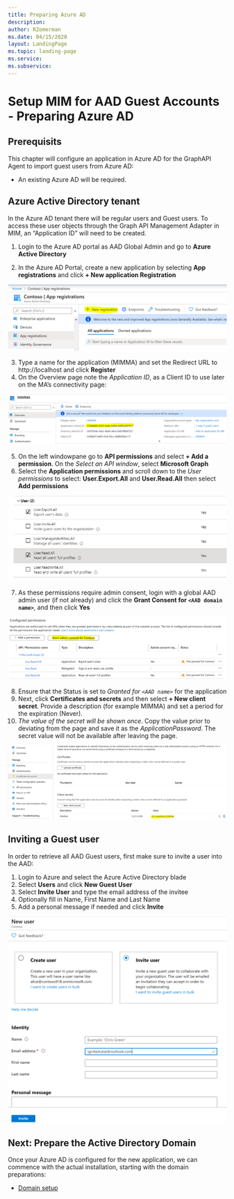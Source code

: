 ```yaml
---
title: Preparing Azure AD 
description: 
author: RZomerman
ms.date: 04/15/2020
layout: LandingPage
ms.topic: landing-page
ms.service: 
ms.subservice:
---
```



# Setup MIM for AAD Guest Accounts - Preparing Azure AD

## Prerequisits
This chapter will configure an application in Azure AD for the GraphAPI Agent to import guest users from Azure AD:
- An existing Azure AD will be required.

## Azure Active Directory tenant
In the Azure AD tenant there will be regular users and Guest users. To access these user objects through the Graph API Management Adapter in MIM, an “Application ID” will need to be created. 

1. Login to the Azure AD portal as AAD Global Admin and go to **Azure Active Directory**

2. In the Azure AD Portal, create a new application by selecting **App registrations** and click **+ New application Registration**

![Azure AD Creating a new application](./images/1.AADnewApp.png)

3. Type a name for the application (MIMMA) and set the Redirect URL to http://localhost and click **Register**
4. On the Overview page note the _Application ID_, as a Client ID to use later on the MA’s connectivity page:

![Azure AD AppID](./images/2.AADAppID.png)

5. On the left windowpane go to **API permissions** and select **+ Add a permission**. On the _Select an API window_, select **Microsoft Graph**
6. Select the **Application permissions** and scroll down to the _User permissions_ to select: **User.Export.All** and **User.Read.All** then select **Add permissions**

![Azure AD GraphAPI permissions](./images/3.AADGraphPermissions.png)

7. As these permissions require admin consent, login with a global AAD admin user (if not already) and click the **Grant Consent for `<AAD domain name>`**, and then click **Yes**

![Azure AD GraphAPI Grant Consent](./images/4.AADGrantAdminConsent.png)

8. Ensure that the Status is set to _Granted for `<AAD name>`_ for the application
9. Next, click **Certificates and secrets** and then select **+ New client secret**. Provide a description (for example MIMMA) and set a period for the expiration (Never).
10.	_The value of the secret will be shown once_. Copy the value prior to deviating from the page and save it as the _ApplicationPassword_. The secret value will not be available after leaving the page.
 
![Azure AD App Secret](./images/5.AADAppSecret.png)

## Inviting a Guest user
In order to retrieve all AAD Guest users, first make sure to invite a user into the AAD:
1. Login to Azure and select the Azure Active Directory blade
2. Select **Users** and click **New Guest User**
3. Select **Invite User** and type the email address of the invitee
4. Optionally fill in Name, First Name and Last Name
5. Add a personal message if needed and click **Invite**

![Azure AD Invite a Guest user](./images/6.AADInviteUser.png)

## Next: Prepare the Active Directory Domain
Once your Azure AD is configured for the new application, we can commence with the actual installation, starting with the domain preparations:
- [Domain setup](preparedomain.md)

